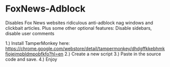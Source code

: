 # FoxNews-Adblock
Disables Fox News websites ridiculous anti-adblock nag windows and clickbait articles. Plus some other optional features: Disable sidebars, disable user comments

1.) Install TamperMonkey here:
https://chrome.google.com/webstore/detail/tampermonkey/dhdgffkkebhmkfjojejmpbldmpobfkfo?hl=en
2.) Create a new script
3.) Paste in the source code and save.
4.) Enjoy
